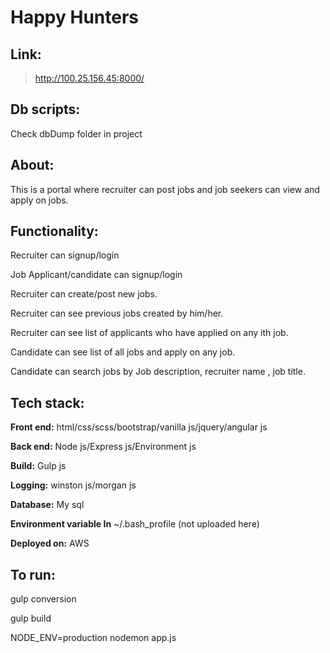 # Happy Hunters

 ## Link:
 >http://100.25.156.45:8000/ 

## Db scripts:
Check dbDump folder in project

 ## About: 
 This is a portal where recruiter can post jobs and job seekers can view and apply on jobs.

## Functionality:
Recruiter can signup/login

Job Applicant/candidate can signup/login

Recruiter can create/post new jobs.

Recruiter can see previous jobs created by him/her.

Recruiter can see list of applicants who have applied on any ith job.

Candidate can see list of all jobs and apply on any job.

Candidate can search jobs by Job description, recruiter name , job title.


## Tech stack:
**Front end:** 
html/css/scss/bootstrap/vanilla js/jquery/angular js

**Back end:** 
Node js/Express js/Environment js

**Build:** 
Gulp js

**Logging:** 
winston js/morgan js

**Database:** My sql

**Environment variable In** ~/.bash_profile (not uploaded here)

**Deployed on:** AWS

## To run:
gulp conversion

gulp build

NODE_ENV=production nodemon app.js 






